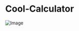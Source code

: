 # Cool-Calculator
![Image](https://user-images.githubusercontent.com/65874790/133930577-44fef9b1-1b5e-43b2-9bfb-3b4753f70995.png)
